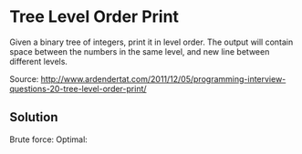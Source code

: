 # Tree Level Order Print

Given a binary tree of integers, print it in level order. The output will contain space between the numbers in the same level, and new line between different levels.

Source: http://www.ardendertat.com/2011/12/05/programming-interview-questions-20-tree-level-order-print/

## Solution

Brute force: 
Optimal: 